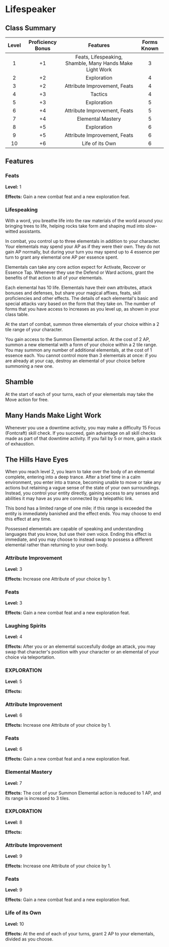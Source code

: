# Lifespeaker

## Class Summary

| Level | Proficiency Bonus |                         Features                         | Forms Known |
| :---: | :---------------: | :------------------------------------------------------: | :---------: |
|   1   |        +1         | Feats, Lifespeaking, Shamble, Many Hands Make Light Work |      3      |
|   2   |        +2         |                       Exploration                        |      4      |
|   3   |        +2         |               Attribute Improvement, Feats               |      4      |
|   4   |        +3         |                         Tactics                          |      4      |
|   5   |        +3         |                       Exploration                        |      5      |
|   6   |        +4         |               Attribute Improvement, Feats               |      5      |
|   7   |        +4         |                    Elemental Mastery                     |      5      |
|   8   |        +5         |                       Exploration                        |      6      |
|   9   |        +5         |               Attribute Improvement, Feats               |      6      |
|  10   |        +6         |                     Life of its Own                      |      6      |

## Features

### Feats

**Level:** 1

**Effects:** Gain a new combat feat and a new exploration feat.

### Lifespeaking

With a word, you breathe life into the raw materials of the world around you: bringing trees to life, helping rocks take form and shaping mud into slow-witted assistants.

In combat, you control up to three elementals in addition to your character.
Your elementals may spend your AP as if they were their own.
They do not gain AP normally, but during your turn you may spend up to 4 essence per turn to grant any elemental one AP per essence spent.

Elementals can take any core action expect for Activate, Recover or Essence Tap.
Whenever they use the Defend or Ward actions, grant the benefits of that action to all of your elementals.

Each elemental has 10 life.
Elementals have their own attributes, attack bonuses and defenses, but share your magical affixes, feats, skill proficiencies and other effects.
The details of each elemental's basic and special attacks vary based on the form that they take on.
The number of forms that you have access to increases as you level up, as shown in your class table.

At the start of combat, summon three elementals of your choice within a 2 tile range of your character.

You gain access to the Summon Elemental action. At the cost of 2 AP, summon a new elemental with a form of your choice within a 2 tile range. You may summon any number of additional elementals, at the cost of 1 essence each.
You cannot control more than 3 elementals at once: if you are already at your cap, destroy an elemental of your choice before summoning a new one.

## Shamble

At the start of each of your turns, each of your elementals may take the Move action for free.

## Many Hands Make Light Work

Whenever you use a downtime activity, you may make a difficulty 15 Focus (Fontcraft) skill check.
If you succeed, gain advantage on all skill checks made as part of that downtime activity.
If you fail by 5 or more, gain a stack of exhaustion.

## The Hills Have Eyes

When you reach level 2, you learn to take over the body of an elemental complete, entering into a deep trance. After a brief time in a calm environment, you enter into a trance, becoming unable to move or take any actions but retaining a vague sense of the state of your own surroundings.
Instead, you control your entity directly, gaining access to any senses and abilities it may have as you are connected by a telepathic link.

This bond has a limited range of one mile; if this range is exceeded the entity is immediately banished and the effect ends. You may choose to end this effect at any time.

Possessed elementals are capable of speaking and understanding languages that you know, but use their own voice. Ending this effect is immediate, and you may choose to instead swap to possess a different elemental rather than returning to your own body.

### Attribute Improvement

**Level:** 3

**Effects:** Increase one Attribute of your choice by 1.

### Feats

**Level:** 3

**Effects:** Gain a new combat feat and a new exploration feat.

### Laughing Spirits

**Level:** 4

**Effects:** After you or an elemental succesfully dodge an attack, you may swap that character's position with your character or an elemental of your choice via teleportation.

### EXPLORATION

**Level:** 5

**Effects:**

### Attribute Improvement

**Level:** 6

**Effects:** Increase one Attribute of your choice by 1.

### Feats

**Level:** 6

**Effects:** Gain a new combat feat and a new exploration feat.

### Elemental Mastery

**Level:** 7

**Effects:** The cost of your Summon Elemental action is reduced to 1 AP, and its range is increased to 3 tiles.

### EXPLORATION

**Level:** 8

**Effects:**

### Attribute Improvement

**Level:** 9

**Effects:** Increase one Attribute of your choice by 1.

### Feats

**Level:** 9

**Effects:** Gain a new combat feat and a new exploration feat.

### Life of its Own

**Level:** 10

**Effects:** At the end of each of your turns, grant 2 AP to your elementals, divided as you choose.
